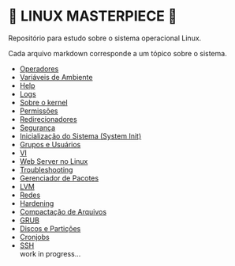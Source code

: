 # 🐧 LINUX MASTERPIECE 🐧

Repositório para estudo sobre o sistema operacional Linux.

Cada arquivo markdown corresponde a um tópico sobre o sistema.

- [Operadores](./operators.md)
- [Variáveis de Ambiente](./env_var.md)
- [Help](./help.md)
- [Logs](./logs.md)
- [Sobre o kernel](./kernel.md)
- [Permissões](./permissions.md)
- [Redirecionadores](./redirects.md)
- [Segurança](./security.md)
- [Inicialização do Sistema (System Init)](./system_init.md)
- [Grupos e Usuários](./users&groups.md)
- [VI](./vi.md)
- [Web Server no Linux](./web_server.md)
- [Troubleshooting](./throubleshooting.md)
- [Gerenciador de Pacotes](./pkg_manager.md)
- [LVM](./lvm.md)
- [Redes](./network/README.md)
- [Hardening](./hardening.md)
- [Compactação de Arquivos](./compact_files.md)
- [GRUB](./grub.md)  
- [Discos e Partições](./disk&partition.md)  
- [Cronjobs](./cronjobs.md)  
- [SSH](./ssh.md)  
work in progress...
